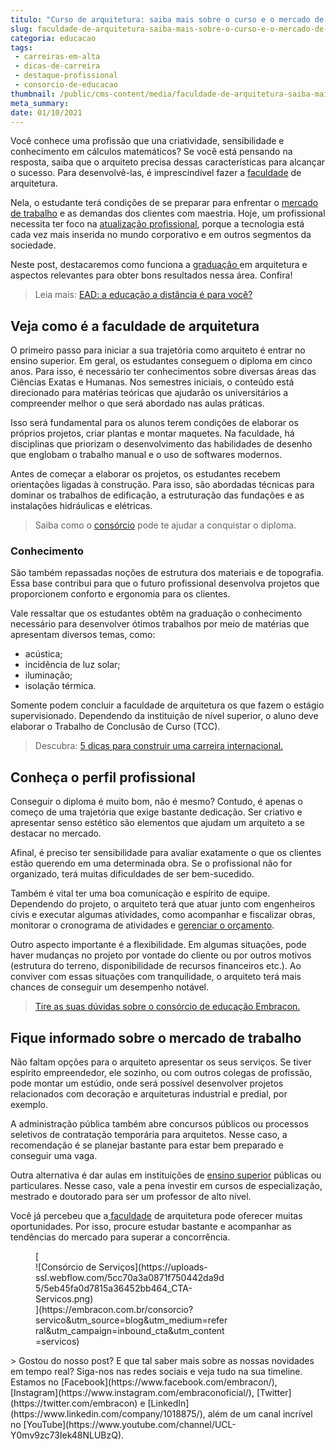 ```yaml
---
titulo: "Curso de arquitetura: saiba mais sobre o curso e o mercado de trabalho"
slug: faculdade-de-arquitetura-saiba-mais-sobre-o-curso-e-o-mercado-de-trabalho
categoria: educacao
tags:
 - carreiras-em-alta
 - dicas-de-carreira
 - destaque-profissional
 - consorcio-de-educacao
thumbnail: /public/cms-content/media/faculdade-de-arquitetura-saiba-mais-sobre-o-curso-e-o-mercado-de-trabalho.jpeg
meta_summary: 
date: 01/10/2021
---
```

Você conhece uma profissão que una criatividade, sensibilidade e conhecimento em cálculos matemáticos? Se você está pensando na resposta, saiba que o arquiteto precisa dessas características para alcançar o sucesso. Para desenvolvê-las, é imprescindível fazer a [faculdade](https://www.embracon.com.br/blog/confira-5-beneficios-de-fazer-um-consorcio-para-pos-graduacao) de arquitetura.

Nela, o estudante terá condições de se preparar para enfrentar o [mercado de trabalho](https://www.embracon.com.br/blog/quais-carreiras-estarao-em-alta-nos-proximos-anos-descubra-aqui) e as demandas dos clientes com maestria. Hoje, um profissional necessita ter foco na [atualização profissional](https://www.embracon.com.br/blog/7-sinais-de-que-e-hora-de-investir-em-atualizacao-na-carreira), porque a tecnologia está cada vez mais inserida no mundo corporativo e em outros segmentos da sociedade.

Neste post, destacaremos como funciona a [graduação ](https://www.embracon.com.br/blog/segunda-graduacao-ou-pos-graduacao-qual-e-a-melhor-opcao)em arquitetura e aspectos relevantes para obter bons resultados nessa área. Confira!

> Leia mais: [EAD: a educação a distância é para você?](https://www.embracon.com.br/blog/ead-a-educacao-a-distancia-e-para-voce)

Veja como é a faculdade de arquitetura
--------------------------------------

O primeiro passo para iniciar a sua trajetória como arquiteto é entrar no ensino superior. Em geral, os estudantes conseguem o diploma em cinco anos. Para isso, é necessário ter conhecimentos sobre diversas áreas das Ciências Exatas e Humanas. Nos semestres iniciais, o conteúdo está direcionado para matérias teóricas que ajudarão os universitários a compreender melhor o que será abordado nas aulas práticas.

Isso será fundamental para os alunos terem condições de elaborar os próprios projetos, criar plantas e montar maquetes. Na faculdade, há disciplinas que priorizam o desenvolvimento das habilidades de desenho que englobam o trabalho manual e o uso de softwares modernos.

Antes de começar a elaborar os projetos, os estudantes recebem orientações ligadas à construção. Para isso, são abordadas técnicas para dominar os trabalhos de edificação, a estruturação das fundações e as instalações hidráulicas e elétricas.

> Saiba como o [consórcio](https://www.embracon.com.br/consorcio-servicos) pode te ajudar a conquistar o diploma.

### Conhecimento

São também repassadas noções de estrutura dos materiais e de topografia. Essa base contribui para que o futuro profissional desenvolva projetos que proporcionem conforto e ergonomia para os clientes.

Vale ressaltar que os estudantes obtêm na graduação o conhecimento necessário para desenvolver ótimos trabalhos por meio de matérias que apresentam diversos temas, como:

- acústica;
- incidência de luz solar;
- iluminação;
- isolação térmica.

Somente podem concluir a faculdade de arquitetura os que fazem o estágio supervisionado. Dependendo da instituição de nível superior, o aluno deve elaborar o Trabalho de Conclusão de Curso (TCC).

> Descubra: [5 dicas para construir uma carreira internacional.](https://www.embracon.com.br/blog/5-dicas-para-construir-uma-carreira-internacional)

Conheça o perfil profissional
-----------------------------

Conseguir o diploma é muito bom, não é mesmo? Contudo, é apenas o começo de uma trajetória que exige bastante dedicação. Ser criativo e apresentar senso estético são elementos que ajudam um arquiteto a se destacar no mercado.

Afinal, é preciso ter sensibilidade para avaliar exatamente o que os clientes estão querendo em uma determinada obra. Se o profissional não for organizado, terá muitas dificuldades de ser bem-sucedido.

Também é vital ter uma boa comunicação e espírito de equipe. Dependendo do projeto, o arquiteto terá que atuar junto com engenheiros civis e executar algumas atividades, como acompanhar e fiscalizar obras, monitorar o cronograma de atividades e [gerenciar o orçamento](https://www.embracon.com.br/blog/planejamento-financeiro-um-guia-para-as-financas-nao-sairem-de-controle).

Outro aspecto importante é a flexibilidade. Em algumas situações, pode haver mudanças no projeto por vontade do cliente ou por outros motivos (estrutura do terreno, disponibilidade de recursos financeiros etc.). Ao conviver com essas situações com tranquilidade, o arquiteto terá mais chances de conseguir um desempenho notável.

> [Tire as suas dúvidas sobre o consórcio de educação Embracon.](https://www.embracon.com.br/blog/tire-as-suas-duvidas-sobre-o-consorcio-de-educacao-embracon)

Fique informado sobre o mercado de trabalho
-------------------------------------------

Não faltam opções para o arquiteto apresentar os seus serviços. Se tiver espírito empreendedor, ele sozinho, ou com outros colegas de profissão, pode montar um estúdio, onde será possível desenvolver projetos relacionados com decoração e arquiteturas industrial e predial, por exemplo.

A administração pública também abre concursos públicos ou processos seletivos de contratação temporária para arquitetos. Nesse caso, a recomendação é se planejar bastante para estar bem preparado e conseguir uma vaga.

Outra alternativa é dar aulas em instituições de [ensino superior](https://www.embracon.com.br/blog/confira-5-beneficios-de-fazer-um-consorcio-para-pos-graduacao) públicas ou particulares. Nesse caso, vale a pena investir em cursos de especialização, mestrado e doutorado para ser um professor de alto nível.

Você já percebeu que a[ faculdade](https://www.embracon.com.br/blog/pensando-em-fazer-uma-pos-graduacao-aqui-estao-5-motivos-para-incentiva-lo) de arquitetura pode oferecer muitas oportunidades. Por isso, procure estudar bastante e acompanhar as tendências do mercado para superar a concorrência.

<figure class="w-richtext-figure-type-image w-richtext-align-center" style="max-width:310px">[<div>![Consórcio de Serviços](https://uploads-ssl.webflow.com/5cc70a3a0871f750442da9d5/5eb45fa0d7815a36452bb464_CTA-Servicos.png)</div>](https://embracon.com.br/consorcio?servico&utm_source=blog&utm_medium=referral&utm_campaign=inbound_cta&utm_content=servicos)</figure>> Gostou do nosso post? E que tal saber mais sobre as nossas novidades em tempo real? Siga-nos nas redes sociais e veja tudo na sua timeline. Estamos no [Facebook](https://www.facebook.com/embracon/), [Instagram](https://www.instagram.com/embraconoficial/), [Twitter](https://twitter.com/embracon) e [LinkedIn](https://www.linkedin.com/company/1018875/), além de um canal incrível no [YouTube](https://www.youtube.com/channel/UCL-Y0mv9zc73Iek48NLUBzQ).
